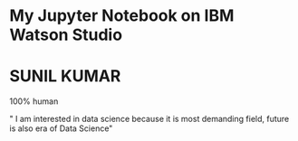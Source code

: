 # My Jupyter Notebook on IBM Watson Studio

# SUNIL KUMAR
 100% human


" I am interested in data science because it is most demanding field, future is also era of Data Science"
